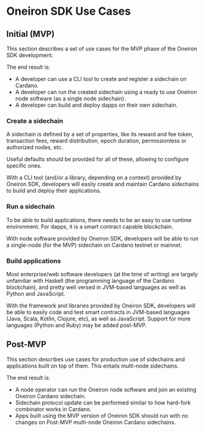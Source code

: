
# Oneiron SDK Use Cases

## Initial (MVP)

This section describes a set of use cases for the MVP phase of the Oneiron SDK development.

The end result is:
- A developer can use a CLI tool to create and register a sidechain on Cardano.
- A developer can run the created sidechain using a ready to use Oneiron node software (as a single node sidechain).
- A developer can build and deploy dapps on their own sidechain.

### Create a sidechain

A sidechain is defined by a set of properties, like its reward and fee token, transaction fees, reward distribution, epoch duration, permissionless or authorized nodes, etc.

Useful defaults should be provided for all of these, allowing to configure specific ones.

With a CLI tool (and/or a library, depending on a context) provided by Oneiron SDK, developers will easily create and maintain Cardano sidechains to build and deploy their applications.

### Run a sidechain

To be able to build applications, there needs to be an easy to use runtime environment. For dapps, it is a smart contract capable blockchain.

With node software provided by Oneiron SDK, developers will be able to run a single-node (for the MVP) sidechain on Cardano testnet or mainnet.

### Build applications

Most enterprise/web software developers (at the time of writing) are largely unfamiliar with Haskell (the programming language of the Cardano blockchain), and pretty well versed in JVM-based languages as well as Python and JavaScript.

With the framework and libraries provided by Oneiron SDK, developers will be able to easily code and test smart contracts in JVM-based languages (Java, Scala, Kotlin, Clojure, etc), as well as JavaScript. Support for more languages (Python and Ruby) may be added post-MVP.

## Post-MVP

This section describes use cases for production use of sidechains and applications built on top of them. This entails multi-node sidechains.

The end result is:
- A node operator can run the Oneiron node software and join an existing Oneiron Cardano sidechain.
- Sidechain protocol update can be performed similar to how hard-fork combinator works in Cardano.
- Apps built using the MVP version of Oneiron SDK should run with no changes on Post-MVP multi-node Oneiron Cardano sidechains.
